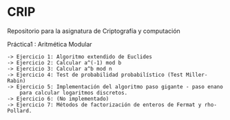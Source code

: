 CRIP
====

Repositorio para la asignatura de Criptografía y computación

Práctica1 : Aritmética Modular
	
	-> Ejercicio 1: Algoritmo extendido de Euclides
    -> Ejercicio 2: Calcular a^(-1) mod b
    -> Ejercicio 3: Calcular a^b mod n
    -> Ejercicio 4: Test de probabilidad probabilístico (Test Miller-Rabin)
    -> Ejercicio 5: Implementación del algoritmo paso gigante - paso enano 
        para calcular logaritmos discretos.
    -> Ejercicio 6: (No implementado)
    -> Ejercicio 7: Métodos de factorización de enteros de Fermat y rho-Pollard.
		
